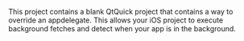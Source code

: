 This project contains a blank QtQuick project that contains a way to override an appdelegate. This allows your iOS project to execute background fetches and detect when your app is in the background.


